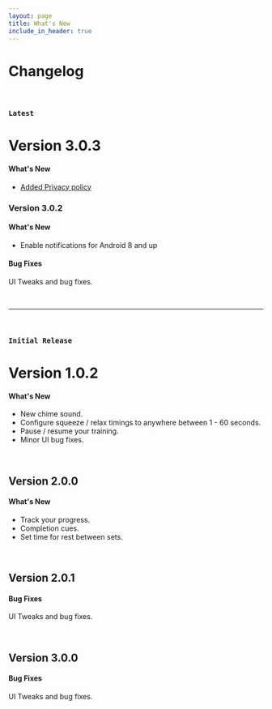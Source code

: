 ```yaml
---
layout: page
title: What's New
include_in_header: true
---
```


# Changelog

<br>

### `Latest`
# **Version 3.0.3**
#### What's New
- [Added Privacy policy](/privacypolicy)

### **Version 3.0.2**
#### What's New
- Enable notifications for Android 8 and up

#### Bug Fixes
UI Tweaks and bug fixes.

<br>

________
<br>

### `Initial Release`
# **Version 1.0.2**

#### What's New
- New chime sound.
- Configure squeeze / relax timings to anywhere between 1 - 60 seconds.
- Pause / resume your training.
- Minor UI bug fixes.

<br>

## **Version 2.0.0**
#### What's New
- Track your progress.
- Completion cues.
- Set time for rest between sets.

<br>

## Version 2.0.1
#### Bug Fixes
UI Tweaks and bug fixes.

<br>

## **Version 3.0.0**
#### Bug Fixes
UI Tweaks and bug fixes.

<br>
